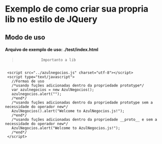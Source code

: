 # Exemplo de como criar sua propria lib no estilo de JQuery
## Modo de uso
#### Arquivo de exemplo de uso: ./test/index.html
>                Importanto a lib
```

 <script src="../azulnegocios.js" charset="utf-8"></script>
 <script type="text/javascript">
   //Formas de uso
   /*usando fuções adicionadas dentro da propriedade prototype*/
   var azulnegocios = new AzulNegocios();
   azulnegocios.alert("");
   /*end*/
   /*usando fuções adicionadas dentro da propriedade prototype sem a necessidade do operador new*/
   AzulNegocios().alert("Welcome to AzulNegocios.js!");
   /*end*/
   /*usando fuções adicionadas dentro da propriedade __proto__ e sem a necessidade do operador new*/
   AzulNegocios.alert("Welcome to AzulNegocios.js!");
   /*end*/
 </script>
```
